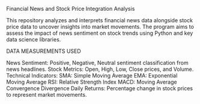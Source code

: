 Financial News and Stock Price Integration Analysis

This repository analyzes and interprets financial news data alongside stock price data to uncover insights into market movements. The program aims to assess the impact of news sentiment on stock trends using Python and key data science libraries.

DATA MEASUREMENTS USED

News Sentiment: Positive, Negative, Neutral sentiment classification from news headlines.
Stock Metrics: Open, High, Low, Close prices, and Volume.
Technical Indicators:
SMA: Simple Moving Average
EMA: Exponential Moving Average
RSI: Relative Strength Index
MACD: Moving Average Convergence Divergence
Daily Returns: Percentage change in stock prices to represent market movements.


